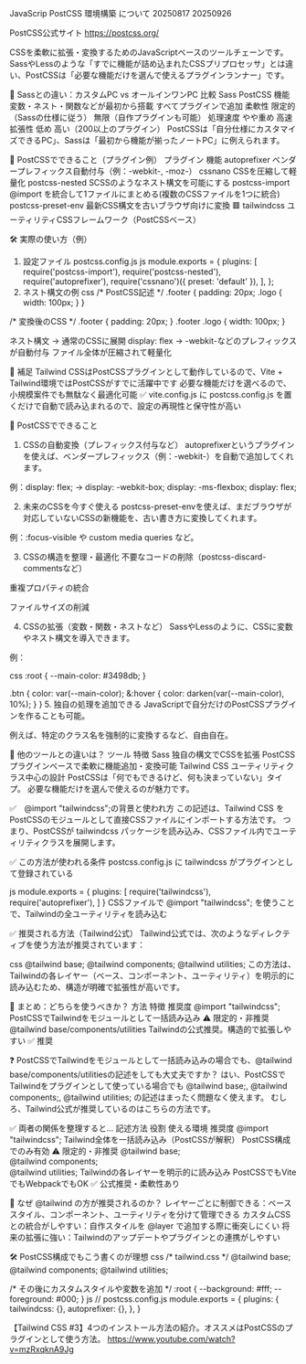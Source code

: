 JavaScrip PostCSS 環境構築 について 20250817 20250926

PostCSS公式サイト
https://postcss.org/

CSSを柔軟に拡張・変換するためのJavaScriptベースのツールチェーンです。 
SassやLessのような「すでに機能が詰め込まれたCSSプリプロセッサ」とは違い、PostCSSは「必要な機能だけを選んで使えるプラグインランナー」です。

🔌 Sassとの違い：カスタムPC vs オールインワンPC
比較	    Sass	                               PostCSS
機能	    変数・ネスト・関数などが最初から搭載	すべてプラグインで追加
柔軟性	    限定的（Sassの仕様に従う）	           無限（自作プラグインも可能）
処理速度	やや重め	                            高速
拡張性	    低め	                              高い（200以上のプラグイン）
PostCSSは「自分仕様にカスタマイズできるPC」、Sassは「最初から機能が揃ったノートPC」に例えられます。

🧩 PostCSSでできること（プラグイン例）
プラグイン	            機能
autoprefixer	    ベンダープレフィックス自動付与（例：-webkit-, -moz-）
cssnano	            CSSを圧縮して軽量化
postcss-nested	    SCSSのようなネスト構文を可能にする
postcss-import	    @import を統合して1ファイルにまとめる(複数のCSSファイルを1つに統合)
postcss-preset-env	最新CSS構文を古いブラウザ向けに変換
🟥 tailwindcss	    ユーティリティCSSフレームワーク（PostCSSベース）

🛠️ 実際の使い方（例）
1. 設定ファイル postcss.config.js
js
module.exports = {
  plugins: [
    require('postcss-import'),
    require('postcss-nested'),
    require('autoprefixer'),
    require('cssnano')({ preset: 'default' }),
  ],
};
2. ネスト構文の例
css
/* PostCSS記述 */
.footer {
  padding: 20px;
  .logo {
    width: 100px;
  }
}

/* 変換後のCSS */
.footer {
  padding: 20px;
}
.footer .logo {
  width: 100px;
}

ネスト構文 → 通常のCSSに展開
display: flex → -webkit-などのプレフィックスが自動付与
ファイル全体が圧縮されて軽量化

🌱 補足
Tailwind CSSはPostCSSプラグインとして動作しているので、Vite + Tailwind環境ではPostCSSがすでに活躍中です
必要な機能だけを選べるので、小規模案件でも無駄なく最適化可能
✅ vite.config.js に postcss.config.js を置くだけで自動で読み込まれるので、設定の再現性と保守性が高い


🌟 PostCSSでできること
1. CSSの自動変換（プレフィックス付与など）
autoprefixerというプラグインを使えば、ベンダープレフィックス（例：-webkit-）を自動で追加してくれます。

例：display: flex; → display: -webkit-box; display: -ms-flexbox; display: flex;

2. 未来のCSSを今すぐ使える
postcss-preset-envを使えば、まだブラウザが対応していないCSSの新機能を、古い書き方に変換してくれます。

例：:focus-visible や custom media queries など。

3. CSSの構造を整理・最適化
不要なコードの削除（postcss-discard-commentsなど）

重複プロパティの統合

ファイルサイズの削減

4. CSSの拡張（変数・関数・ネストなど）
SassやLessのように、CSSに変数やネスト構文を導入できます。

例：

css
:root {
  --main-color: #3498db;
}

.btn {
  color: var(--main-color);
  &:hover {
    color: darken(var(--main-color), 10%);
  }
}
5. 独自の処理を追加できる
JavaScriptで自分だけのPostCSSプラグインを作ることも可能。

例えば、特定のクラス名を強制的に変換するなど、自由自在。

🧩 他のツールとの違いは？
ツール	            特徴
Sass	        独自の構文でCSSを拡張
PostCSS	      プラグインベースで柔軟に機能追加・変換可能
Tailwind CSS	ユーティリティクラス中心の設計
PostCSSは「何でもできるけど、何も決まっていない」タイプ。
必要な機能だけを選んで使えるのが魅力です。


✅　@import "tailwindcss";の背景と使われ方
この記述は、Tailwind CSS を PostCSSのモジュールとして直接CSSファイルにインポートする方法です。
つまり、PostCSSが tailwindcss パッケージを読み込み、CSSファイル内でユーティリティクラスを展開します。

✅ この方法が使われる条件
postcss.config.js に tailwindcss がプラグインとして登録されている

js
module.exports = {
  plugins: [
    require('tailwindcss'),
    require('autoprefixer'),
  ]
}
CSSファイルで @import "tailwindcss"; を使うことで、Tailwindの全ユーティリティを読み込む

✅ 推奨される方法（Tailwind公式）
Tailwind公式では、次のようなディレクティブを使う方法が推奨されています：

css
@tailwind base;
@tailwind components;
@tailwind utilities;
この方法は、Tailwindの各レイヤー（ベース、コンポーネント、ユーティリティ）を明示的に読み込むため、構造が明確で拡張性が高いです。

🧠 まとめ：どちらを使うべきか？
方法	                            特徴	                              推奨度
@import "tailwindcss";	PostCSSでTailwindをモジュールとして一括読み込み	⚠️ 限定的・非推奨
@tailwind base/components/utilities	Tailwindの公式推奨。構造的で拡張しやすい	✅ 推奨


❓ PostCSSでTailwindをモジュールとして一括読み込みの場合でも、@tailwind base/components/utilitiesの記述をしても大丈夫ですか？
はい、PostCSSでTailwindをプラグインとして使っている場合でも @tailwind base;, @tailwind components;, @tailwind utilities; の記述はまったく問題なく使えます。
むしろ、Tailwind公式が推奨しているのはこちらの方法です。

✅ 両者の関係を整理すると…
記述方法	                      役割	                                使える環境	        推奨度
@import "tailwindcss";	Tailwind全体を一括読み込み（PostCSSが解釈）	PostCSS構成でのみ有効	⚠️ 限定的・非推奨
@tailwind base;<br>@tailwind components;<br>@tailwind utilities;	Tailwindの各レイヤーを明示的に読み込み	PostCSSでもViteでもWebpackでもOK	✅ 公式推奨・柔軟性あり

🧠 なぜ @tailwind の方が推奨されるのか？
レイヤーごとに制御できる：ベーススタイル、コンポーネント、ユーティリティを分けて管理できる
カスタムCSSとの統合がしやすい：自作スタイルを @layer で追加する際に衝突しにくい
将来の拡張に強い：Tailwindのアップデートやプラグインとの連携がしやすい

🛠 PostCSS構成でもこう書くのが理想
css
/* tailwind.css */
@tailwind base;
@tailwind components;
@tailwind utilities;

/* その後にカスタムスタイルや変数を追加 */
:root {
  --background: #fff;
  --foreground: #000;
}
js
// postcss.config.js
module.exports = {
  plugins: {
    tailwindcss: {},
    autoprefixer: {},
  },
}

【Tailwind CSS #3】4つのインストール方法の紹介。オススメはPostCSSのプラグインとして使う方法。
https://www.youtube.com/watch?v=mzRxqknA9Jg